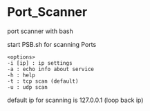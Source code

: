 # Port_Scanner
port scanner with bash

start PSB.sh for scanning Ports

    <options>
    -i [ip] : ip settings
    -a : echo info about service
    -h : help
    -t : tcp scan (default)
    -u : udp scan

default ip for scanning is 127.0.0.1 (loop back ip)
